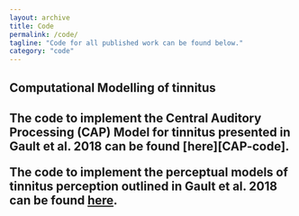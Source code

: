 ```yaml
---
layout: archive
title: Code
permalink: /code/
tagline: "Code for all published work can be found below."
category: "code"
---
```


<h2>Computational Modelling of tinnitus<h2>
The code to implement the Central Auditory Processing (CAP) Model for tinnitus presented in Gault et al. 2018 can be found [here][CAP-code].

The code to implement the perceptual models of tinnitus perception outlined in Gault et al. 2018 can be found [here][Percept-code].


[CAP-code]:https://github.com/RichardGault22/Tinnitus_Modelling/tree/master/Tinnitus_TCD
[Percept-code]:https://github.com/RichardGault22/Tinnitus_Modelling/tree/master/Tinnitus_Perception
